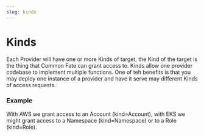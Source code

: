 ```yaml
---
slug: kinds
---
```


# Kinds

Each Provider will have one or more Kinds of target, the Kind of the target is the thing that Common Fate can grant access to.
Kinds allow one provider codebase to implement multiple functions. One of teh benefits is that you may deploy one instance of a provider and have it serve may different Kinds of access requests.

### Example

With AWS we grant access to an Account (kind=Account), with EKS we might grant access to a Namespace (kind=Namespace) or to a Role (kind=Role).
